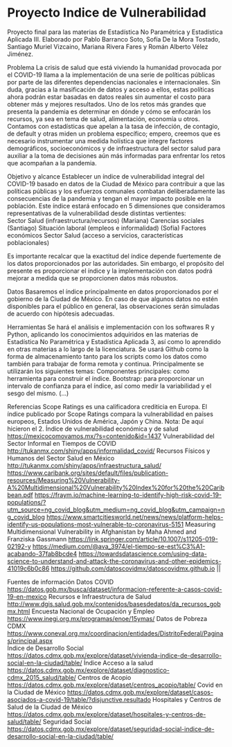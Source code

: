 # Proyecto Indice de Vulnerabilidad 
Proyecto final para las materias de Estadística No Paramétrica y Estadística Aplicada III. Elaborado por Pablo Barranco Soto, Sofía De la Mora Tostado, Santiago Muriel Vizcaino, Mariana Rivera Fares y  Román Alberto Vélez Jiménez.


Problema
La crisis de salud que está viviendo la humanidad provocada por el COVID-19 llama a la implementación de una serie de políticas públicas por parte de las diferentes dependencias nacionales e internacionales. Sin duda, gracias a la masificación de datos y acceso a ellos, estas políticas ahora podrán estar basadas en datos reales sin aumentar el costo para obtener más y mejores resultados.
Uno de los retos más grandes que presenta la pandemia es determinar en dónde y cómo se enfocarán los recursos, ya sea en tema de salud, alimentación, economía u otros. Contamos con estadísticas que apelan a la tasa de infección, de contagio, de default y otras miden un problema específico; empero, creemos que es necesario instrumentar una medida holística que integre factores demográficos, socioeconómicos y de infraestructura del sector salud para auxiliar a la toma de decisiones aún más informadas para enfrentar los retos que acompañan a la pandemia. 

Objetivo y alcance
Establecer un índice de vulnerabilidad integral del COVID-19 basado en datos de la Ciudad de México para contribuir a que las políticas públicas y los esfuerzos comunales combatan deliberadamente las consecuencias de la pandemia y tengan el mayor impacto posible en la población. Este índice estará enfocado en 5 dimensiones que consideramos representativas de la vulnerabilidad desde distintas vertientes:  
Sector Salud (infraestructura/recursos) (Mariana)
Carencias sociales (Santiago)
Situación laboral (empleos e informalidad)  (Sofía)
Factores económicos
Sector Salud (acceso a servicios, características poblacionales)

Es importante recalcar que la exactitud del índice depende fuertemente de los datos proporcionados por las autoridades. Sin embargo, el propósito del presente es proporcionar el índice y la implementación con datos podrá mejorar a medida que se proporcionen datos más robustos. 

Datos
Basaremos el índice principalmente en datos proporcionados por el gobierno de la Ciudad de México. En caso de que algunos datos no estén disponibles para el público en general, las observaciones serán simuladas de acuerdo con hipótesis adecuadas.

Herramientas
Se hará el análisis e implementación con los softwares R y Python, aplicando los conocimientos adquiridos en las materias de Estadística No Paramétrica y Estadística Aplicada 3, así como lo aprendido en otras materias a lo largo de la licenciatura. Se usará Github como la forma de almacenamiento tanto para los scripts como los datos como también para trabajar de forma remota y continua.
Principalmente se utilizarán los siguientes temas:
Componentes principales: como herramienta para construir el índice.
Bootstrap: para proporcionar un intervalo de confianza para el índice, así como medir la variabilidad y el sesgo del mismo.
(...)

Referencias
Scope Ratings es una calificadora crediticia en Europa. El índice publicado por Scope Ratings compara la  vulnerabilidad en países europeos, Estados Unidos de América, Japón y China. Nota: De aquí hicieron el 2.
Índice de vulnerabilidad económica y de salud
https://mexicocomovamos.mx/?s=contenido&id=1437
Vulnerabilidad del Sector Informal en Tiempos de COVID
http://tukanmx.com/shiny/apps/informalidad_covid/
Recursos Físicos y Humanos del Sector Salud en México
http://tukanmx.com/shiny/apps/infraestructura_salud/
https://www.caribank.org/sites/default/files/publication-resources/Measuring%20Vulnerability-A%20Multidimensional%20Vulnerability%20Index%20for%20the%20Caribbean.pdf
https://fraym.io/machine-learning-to-identify-high-risk-covid-19-populations/?utm_source=ng_covid_blog&utm_medium=ng_covid_blog&utm_campaign=ng_covid_blog
https://www.smartcitiesworld.net/news/news/platform-helps-identify-us-populations-most-vulnerable-to-coronavirus-5151
Measuring Multidimensional Vulnerability in Afghanistan by Maha Ahmed and Franziska Gassmann 
https://link.springer.com/article/10.1007/s11205-019-02192-y
https://medium.com/@ava_3974/el-tiempo-se-est%C3%A1-acabando-37fab8bcde4
https://towardsdatascience.com/using-data-science-to-understand-and-attack-the-coronavirus-and-other-epidemics-41019c6b0c86
https://github.com/datoscovidmx/datoscovidmx.github.io ||

Fuentes de información
Datos COVID
https://datos.gob.mx/busca/dataset/informacion-referente-a-casos-covid-19-en-mexico
Recursos e Infraestructura de Salud
http://www.dgis.salud.gob.mx/contenidos/basesdedatos/da_recursos_gobmx.html
Encuesta Nacional de Ocupación y Empleo
https://www.inegi.org.mx/programas/enoe/15ymas/
Datos de Pobreza CDMX
https://www.coneval.org.mx/coordinacion/entidades/DistritoFederal/Paginas/principal.aspx	
Índice de Desarrollo Social
https://datos.cdmx.gob.mx/explore/dataset/vivienda-indice-de-desarrollo-social-en-la-ciudad/table/
Índice Acceso a la salud 
https://datos.cdmx.gob.mx/explore/dataset/diagnostico-cdmx_2015_salud/table/
Centros de Acopio
https://datos.cdmx.gob.mx/explore/dataset/centros_acopio/table/
Covid en la Ciudad de México
https://datos.cdmx.gob.mx/explore/dataset/casos-asociados-a-covid-19/table/?disjunctive.resultado
Hospitales y Centros de Salud de la Ciudad de México
https://datos.cdmx.gob.mx/explore/dataset/hospitales-y-centros-de-salud/table/
Seguridad Social
https://datos.cdmx.gob.mx/explore/dataset/seguridad-social-indice-de-desarrollo-social-en-la-ciudad/table/

